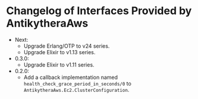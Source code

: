# Changelog of Interfaces Provided by AntikytheraAws

- Next:
    - Upgrade Erlang/OTP to v24 series.
    - Upgrade Elixir to v1.13 series.
- 0.3.0:
    - Upgrade Elixir to v1.11 series.
- 0.2.0:
    - Add a callback implementation named `health_check_grace_period_in_seconds/0` to `AntikytheraAws.Ec2.ClusterConfiguration`.
